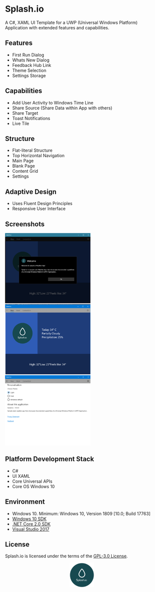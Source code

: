 # Splash.io

A C#, XAML UI Template for a UWP (Universal Windows Platform) Application with extended features and capabilities.

## Features
* First Run Dialog
* Whats New Dialog
* Feedback Hub Link
* Theme Selection
* Settings Storage

## Capabilities
* Add User Activity to Windows Time Line
* Share Source (Share Data within App with others)
* Share Target 
* Toast Notifications
* Live Tile

## Structure
* Flat-literal Structure
* Top Horizontal Navigation
* Main Page
* Blank Page
* Content Grid
* Settings

## Adaptive Design
* Uses Fluent Design Principles
* Responsive User Interface

## Screenshots
<p align="left">
  <img width="280" height="230" src=./Splash.io/Assets/Screenshots/WelcomeScreen-Dark.png>
  <img width="280" height="230" src=./Splash.io/Assets/Screenshots/MainScreen-Light.png>
  <img width="280" height="230" src=./Splash.io/Assets/Screenshots/SettingsScreen-Light.png>
</p>

## Platform Development Stack
* C#
* UI XAML
* Core Universal APIs
* Core OS Windows 10

## Environment
- Windows 10. Minimum: Windows 10, Version 1809 [10.0; Build 17763]
- [Windows 10 SDK](https://developer.microsoft.com/windows/downloads/windows-10-sdk)
- [.NET Core 2.0 SDK](https://www.microsoft.com/net/core)
- [Visual Studio 2017](https://visualstudio.microsoft.com/downloads/)

## License
Splash.io is licensed under the terms of the [GPL-3.0 License](/LICENSE). 

<p align="middle">
  <img width="80" height="80" src=logo.png>
</p>
